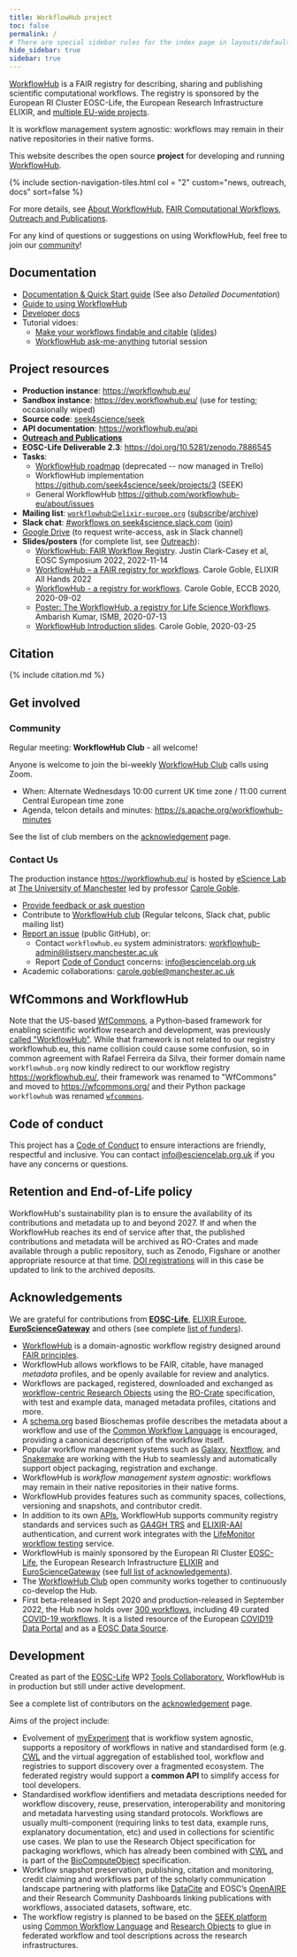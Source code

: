 ```yaml
---
title: WorkflowHub project
toc: false
permalink: /
# There are special sidebar rules for the index page in layouts/default.html
hide_sidebar: true
sidebar: true
---
```


[WorkflowHub](https://workflowhub.eu/) is a FAIR registry for describing, sharing and publishing scientific computational workflows. The registry is sponsored by the European RI Cluster EOSC-Life, the European Research Infrastructure ELIXIR, and [multiple EU-wide projects](/project/acknowledgements/#funding). 

It is workflow management system agnostic: workflows may remain in their native repositories in their native forms.

This website describes the open source **project** for developing and running [WorkflowHub](https://workflowhub.eu/).

{% include section-navigation-tiles.html col = "2" custom="news, outreach, docs" sort=false %}

For more details, see [About WorkflowHub](project), [FAIR Computational Workflows](https://workflows.community/groups/fair/), [Outreach and Publications](project/outreach).

For any kind of questions or suggestions on using WorkflowHub, feel free to join our [community](/project/community)!


## Documentation

* [Documentation & Quick Start guide](docs/) (See also _Detailed Documentation_)
* [Guide to using WorkflowHub](docs/guide-to-using-workflowhub/)
* [Developer docs](developer/)
* Tutorial vidoes: 
  - [Make your workflows findable and citable](https://www.youtube.com/watch?v=2kGKxaPuQN8) ([slides](https://doi.org/10.5281/zenodo.7787488))
  - [WorkflowHub ask-me-anything](https://workflowhub.eu/presentations/19?version=1) tutorial session


## Project resources

* **Production instance**: <https://workflowhub.eu/> 
* **Sandbox instance**: <https://dev.workflowhub.eu/> (use for testing; occasionally wiped)
* **Source code**: [seek4science/seek](https://github.com/seek4science/seek) 
* **API documentation**: <https://workflowhub.eu/api>
* **[Outreach and Publications](/project/outreach/)**
* **EOSC-Life Deliverable 2.3**: <https://doi.org/10.5281/zenodo.7886545>
* **Tasks**: 
  * [WorkflowHub roadmap](/project/roadmap) (deprecated -- now managed in Trello)
  * WorkflowHub implementation <https://github.com/seek4science/seek/projects/3> (SEEK)
  * General WorkflowHub <https://github.com/workflowhub-eu/about/issues>
* **Mailing list**: [`workflowhub😊elixir-europe.org`](https://lists.elixir-europe.org/mailman/listinfo/workflowhub_elixir-europe.org) ([subscribe](https://lists.elixir-europe.org/mailman/listinfo/workflowhub_elixir-europe.org)/[archive](https://mail.elixir-europe.org/pipermail/workflowhub_elixir-europe.org/))
* **Slack chat**:  [#workflows on seek4science.slack.com](https://seek4science.slack.com/archives/CPLLVV94L) ([join](https://join.slack.com/t/seek4science/shared_invite/zt-csqh94qb-kf~kFbZxuHl1Hpxhbc8avw))
* [Google Drive](https://drive.google.com/drive/folders/1_bZ63W4oRtWL5OnWJNYvE4u3A27VyGGe)
 (to request write-access, ask in Slack channel) 
* **Slides/posters** (for complete list, see [Outreach](/project/outreach/)):
  * [WorkflowHub: FAIR Workflow Registry](https://doi.org/10.5281/zenodo.7323471). Justin Clark-Casey et al, EOSC Symposium 2022, 2022-11-14
  * [WorkflowHub – a FAIR registry for workflows](https://doi.org/10.7490/f1000research.1118984.1). Carole Goble, ELIXIR All Hands 2022
  * [WorkflowHub - a registry for workflows](https://doi.org/10.5281/zenodo.4012124). Carole Goble, ECCB 2020, 2020-09-02
  * [Poster: The WorkflowHub, a registry for Life Science Workflows](https://workflowhub.eu/presentations/1). Ambarish Kumar, ISMB, 2020-07-13
  * [WorkflowHub Introduction slides](https://drive.google.com/open?id=1hfBAjjRnL9jGoxHEvq66Wo-wuKqouR3C). Carole Goble, 2020-03-25


## Citation

{% include citation.md %}


## Get involved

### Community

Regular meeting: **WorkflowHub Club** - all welcome!

Anyone is welcome to join the bi-weekly [WorkflowHub Club](/project/community) calls using Zoom.

* When: Alternate Wednesdays 10:00 current UK time zone / 11:00 current Central European time zone 
* Agenda, telcon details and minutes: <https://s.apache.org/workflowhub-minutes>

See the list of club members on the [acknowledgement](/project/acknowledgements) page.

### Contact Us

The production instance <https://workflowhub.eu/> is hosted by [eScience Lab](https://esciencelab.org.uk/) at [The University of Manchester](https://www.manchester.ac.uk/) led by professor [Carole Goble](https://research.manchester.ac.uk/en/persons/carole.goble).

* [Provide feedback or ask question](https://workflowhub.eu/home/feedback)
* Contribute to [WorkflowHub club](https://about.workflowhub.eu/project/community/) (Regular telcons, Slack chat, public mailing list)
* [Report an issue](https://workflowhub.eu/home/report_issue) (public GitHub), or:
  - Contact `workflowhub.eu` system administrators: <workflowhub-admin@listserv.manchester.ac.uk>
  - Report [Code of Conduct](https://github.com/workflowhub-eu/about/blob/master/CODE_OF_CONDUCT.md) concerns: <info@esciencelab.org.uk>
* Academic collaborations: <carole.goble@manchester.ac.uk>


## WfCommons and WorkflowHub

Note that the US-based [WfCommons](https://wfcommons.org/), a Python-based framework for enabling scientific workflow research and development, was previously [called "WorkflowHub"](https://doi.org/10.1109/WORKS51914.2020.00012). While that framework is not related to our registry workflowhub.eu, this name collision could cause some confusion, so in common agreement with Rafael Ferreira da Silva, their former domain name `workflowhub.org` 
now kindly redirect to our workflow registry <https://workflowhub.eu/>, their framework was renamed to "WfCommons" and moved to <https://wfcommons.org/> and their Python package `workflowhub` was renamed [`wfcommons`](https://pypi.org/project/wfcommons/).


## Code of conduct

This project has a [Code of Conduct](https://github.com/workflowhub-eu/about/blob/master/CODE_OF_CONDUCT.md) to ensure interactions are friendly, respectful and inclusive. You can contact <info@esciencelab.org.uk> if you have any concerns or questions.


## Retention and End-of-Life policy

WorkflowHub's sustainability plan is to ensure the availability of its contributions and metadata up to and beyond 2027. If and when the WorkflowHub reaches its end of service after that, the published contributions and metadata will be archived as RO-Crates and made available through a public repository, such as Zenodo, Figshare or another appropriate resource at that time. [DOI registrations](/docs/citable/) will in this case be updated to link to the archived deposits.


## Acknowledgements

We are grateful for contributions from  [**EOSC-Life**](https://www.eosc-life.eu/), [ELIXIR Europe](https://elixir-europe.org/), [**EuroScienceGateway**](http://eurosciencegateway.eu/) and others (see complete [list of funders](/project/acknowledgements#funding)).

<!-- NOTE: Always update list above AND the acknowledgements.md page -->





* [WorkflowHub](https://workflowhub.eu) is a domain-agnostic workflow registry designed around [FAIR principles](https://workflows.community/groups/fair/).
* WorkflowHub allows workflows to be FAIR, citable, have managed *metadata* profiles, and be openly available for review and analytics.
* Workflows are packaged, registered, downloaded and exchanged as [workflow-centric Research Objects](/Workflow-RO-Crate/) using the [RO-Crate](https://w3id.org/ro/crate) specification, with test and example data, managed metadata profiles, citations and more.
* A [schema.org](https://schema.org/) based Bioschemas profile describes the metadata about a workflow and use of the [Common Workflow Language](https://www.commonwl.org/) is encouraged, providing a canonical description of the workflow itself.
* Popular workflow management systems such as [Galaxy](https://galaxyproject.org/), [Nextflow](https://nextflow.io/), and [Snakemake](https://snakemake.readthedocs.io/) are working with the Hub to seamlessly and automatically support object packaging, registration and exchange. 
* WorkflowHub is *workflow management system agnostic*: workflows may remain in their native repositories in their native forms. 
* WorkflowHub provides features such as community spaces, collections, versioning and snapshots, and contributor credit.
* In addition to its own [APIs](https://workflowhub.eu/api), WorkflowHub supports community registry standards and services such as [GA4GH TRS](https://about.workflowhub.eu/TRS/) and [ELIXIR-AAI](https://elixir-europe.org/services/compute/aai) authentication, and current work integrates with the [LifeMonitor workflow testing](https://lifemonitor.eu/) service.
* WorkflowHub is mainly sponsored by the European RI Cluster [EOSC-Life](https://www.eosc-life.eu/), the European Research Infrastructure [ELIXIR](https://elixir-europe.org/) and [EuroScienceGateway](http://eurosciencegateway.eu/) (see [full list of acknowledgements](/project/acknowledgements/#funding)).
* The [WorkflowHub Club](/project/community/) open community works together to continuously co-develop the Hub.  
* First beta-released in Sept 2020 and production-released in September 2022, the Hub now holds over [300 workflows](https://workflowhub.eu/workflows), including 49 curated [COVID-19 workflows](https://covid19.workflowhub.eu/).  It is a listed resource of the European [COVID19 Data Portal](https://www.covid19dataportal.org/) and as a [EOSC Data Source](https://marketplace.eosc-portal.eu/datasources/eosc.elixir-uk.5126ffcc8e23f65bbbe219d36128f2c8).


## Development

Created as part of the [EOSC-Life](https://www.eosc-life.eu) WP2 [Tools Collaboratory](https://github.com/eosc-life/tools-collaboratory-roadmap), WorkflowHub is in production but still under active development.

See a complete list of contributors on the [acknowledgement](/project/acknowledgements) page.

Aims of the project include:

* Evolvement of [myExperiment](https://myexperiment.org/) that is workflow system agnostic, supports a repository of workflows in native and standardised form (e.g. [CWL](https://www.commonwl.org/) and the virtual aggregation of established tool, workflow and registries to support discovery over a fragmented ecosystem. The federated registry would support a **common API** to simplify access for tool developers.
* Standardised workflow identifiers and metadata descriptions needed for workflow discovery, reuse, preservation, interoperability and monitoring and metadata harvesting using standard protocols. Workflows are usually multi-component (requiring links to test data, example runs, explanatory documentation, etc) and used in collections for scientific use cases. We plan to use the Research Object specification for packaging workflows, which has already been combined with [CWL](https://www.commonwl.org/) and is part of the [BioComputeObject](http://biocomputeobject.org/) specification.
* Workflow snapshot preservation, publishing, citation and monitoring, credit claiming and workflows part of the scholarly communication landscape partnering with platforms like [DataCite](https://datacite.org/) and EOSC’s [OpenAIRE](https://www.openaire.eu/) and their Research Community Dashboards linking publications with workflows, associated datasets, software, etc.
* The workflow registry is planned to be based on the [SEEK platform](https://seek4science.org/) using [Common Workflow Language](https://www.commonwl.org/) and [Research Objects](http://www.researchobject.org/) to glue in federated workflow and tool descriptions across the research infrastructures.
